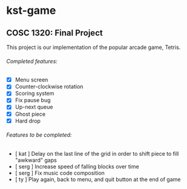 # kst-game

## COSC 1320: Final Project

This project is our implementation of the popular arcade game, Tetris.

###### Completed features:
- [x] Menu screen
- [x] Counter-clockwise rotation
- [x] Scoring system
- [x] Fix pause bug
- [x] Up-next queue
- [x] Ghost piece
- [x] Hard drop

###### Features to be completed:

- [ kat ] Delay on the last line of the grid in order to shift piece to fill "awkward" gaps
- [ serg ] Increase speed of falling blocks over time
- [ serg ] Fix music code composition
- [ ty ] Play again, back to menu, and quit button at the end of game